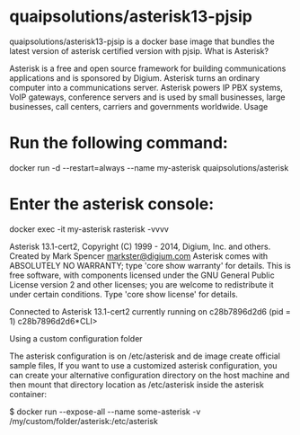 # quaipsolutions/asterisk13-pjsip

quaipsolutions/asterisk13-pjsip is a docker base image that bundles the latest version of asterisk certified version with pjsip.
What is Asterisk?

Asterisk is a free and open source framework for building communications applications and is sponsored by Digium.
Asterisk turns an ordinary computer into a communications server. Asterisk powers IP PBX systems, VoIP gateways, conference servers and is used by small businesses, large businesses, call centers, carriers and governments worldwide.
Usage

# Run the following command:

docker run -d --restart=always --name my-asterisk quaipsolutions/asterisk

# Enter the asterisk console:

docker exec -it my-asterisk rasterisk -vvvv

Asterisk 13.1-cert2, Copyright (C) 1999 - 2014, Digium, Inc. and others. 
Created by Mark Spencer <markster@digium.com>
Asterisk comes with ABSOLUTELY NO WARRANTY; type 'core show warranty' for details.
This is free software, with components licensed under the GNU General Public  
License version 2 and other licenses; you are welcome to redistribute it under
certain conditions. Type 'core show license' for details.

Connected to Asterisk 13.1-cert2 currently running on c28b7896d2d6 (pid = 1)
c28b7896d2d6*CLI>

Using a custom configuration folder

The asterisk configuration is on /etc/asterisk and de image create official sample files, If you want to use a customized asterisk configuration, you can create your alternative configuration directory on the host machine and then mount that directory location as /etc/asterisk inside the asterisk container:

$ docker run --expose-all --name some-asterisk -v /my/custom/folder/asterisk:/etc/asterisk
